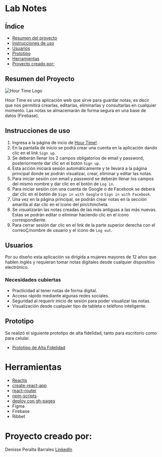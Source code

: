 # Lab Notes

## Índice

- [Resumen del proyecto](#resumen-del-proyecto)
- [Instrucciones de uso](#instrucciones-de-uso)
- [Usuarios](#usuarios)
- [Prototipo](#prototipo)
- [Herramientas](#herramientas)
- [Proyecto creado por:](#proyecto-creado-por:)


## Resumen del Proyecto

![Hour Time Logo](https://i.ibb.co/PxLM8wP/logo2.png)

Hour Time es una aplicación web que sirve para guardar notas, es decir que nos permitirá crearlas, editarlas, eliminarlas y consultarlas en cualquier momento. Las notas se almacemarán de forma segura en una base de datos (Firebase).


## Instrucciones de uso
1. Ingresa a la página de incio de [Hour Time!](https://denisseperalta.github.io/GDL003-lab-notes/#/).
2. En la pantalla de inicio se podrá crear una cuenta en la aplicación dando clic en el link `Sign up`.
3. Se deberán llenar los 2 campos obligatorios de email y password, posteriormente dar clic en el botón `Sign up`.
4. Esta acción iniciará sesión automáticamente y te llevará a la página principal donde se podrán visualizar, crear, eliminar y editar las notas.
5. Para iniciar sesión con email y password se deberán llenar los campos del mismo nombre y dar clic en el botón de `Log in`.
6. Para iniciar sesión con una cuenta de Google o de Facebook se deberá dar clic en el botón de `Sign in with Google` o `Sign in with Facebook`.
7. Una vez en la página principal, se podrán crear notas en la sección amarilla al dar clic en el ícono del pin/chincheta.
8. Se visualizarán las notas creadas de las más antiguas a las más nuevas. Estas se podrán editar o eliminar haciendo clic en el ícono correspondiente.
9. Para cerrar sesión dar clic en el link de la parte superior derecha con el correoÇ/nombre de usuario y el ícono de `Log out`.

## Usuarios
Por su diseño esta aplicación va dirigida a mujeres mayores de 12 años que hablen inglés y requieran tomar notas digitales desde cualquier dispositivo electrónico.

### Necesidades cubiertas
* Practicidad al tener notas de forma digital.
* Acceso rápido mediante algunas redes sociales.
* Seguridad al requerir inicio de sesión para poder visualizar las notas.
* Visualización desde cualquier tipo de tableta o teléfono inteligente.

## Prototipo

Se realizó el siguiente prototipo de alta fidelidad, tanto para escritorio como para celular.

- [Prototipo de Alta Fidelidad](https://www.figma.com/file/Py0RzZnxXYutiDWWKFUanU/Laboratoria-Lab-notes?node-id=0%3A1)


# Herramientas

* [Reactjs](https://reactjs.org/)
* [create-react-app](https://create-react-app.dev/docs/getting-started)
* [react-router](https://reacttraining.com/react-router/web/guides/quick-start)
* [npm-scripts](https://docs.npmjs.com/misc/scripts)
* [deploy con gh-pages](https://medium.com/the-andela-way/how-to-deploy-your-react-application-to-github-pages-in-less-than-5-minutes-8c5f665a2d2a)
* Figma
* Firebase
* Ribbet

# Proyecto creado por:

Denisse Peralta Barrales [LinkedIn](https://www.linkedin.com/in/denisse-peralta-barrales/)